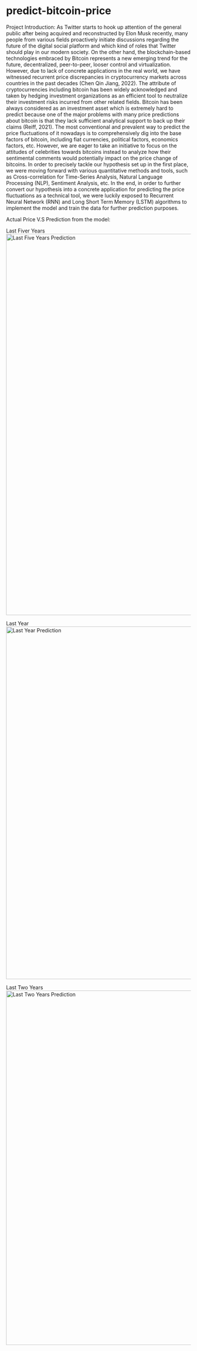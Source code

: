 # predict-bitcoin-price


Project Introduction:
As Twitter starts to hook up attention of the general public after being acquired and reconstructed by Elon Musk recently, many people from various fields proactively initiate discussions regarding the future of the digital social platform and which kind of roles that Twitter should play in our modern society. On the other hand, the blockchain-based technologies embraced by Bitcoin represents a new emerging trend for the future, decentralized, peer-to-peer, looser control and virtualization. However, due to lack of concrete applications in the real world, we have witnessed recurrent price discrepancies in cryptocurrency markets across countries in the past decades (Chen Qin Jiang, 2022). The attribute of cryptocurrencies including bitcoin has been widely acknowledged and taken by hedging investment organizations as an efficient tool to neutralize their investment risks incurred from other related fields. Bitcoin has been always considered as an investment asset which is extremely hard to predict because one of the major problems with many price predictions about bitcoin is that they lack sufficient analytical support to back up their claims (Reiff, 2021). The most conventional and prevalent way to predict the price fluctuations of it nowadays is to comprehensively dig into the base factors of bitcoin, including fiat currencies, political factors, economics factors, etc. However, we are eager to take an initiative to focus on the attitudes of celebrities towards bitcoins instead to analyze how their sentimental comments would potentially impact on the price change of bitcoins. In order to precisely tackle our hypothesis set up in the first place, we were moving forward with various quantitative methods and tools, such as Cross-correlation for Time-Series Analysis, Natural Language Processing (NLP), Sentiment Analysis, etc. In the end, in order to further convert our hypothesis into a concrete application for predicting the price fluctuations as a technical tool, we were luckily exposed to Recurrent Neural Network (RNN) and Long Short Term Memory (LSTM) algorithms to implement the model and train the data for further prediction purposes. 

Actual Price V.S Prediction from the model:

Last Fiver Years
<img width="1039" alt="Last Five Years Prediction" src="https://user-images.githubusercontent.com/95191538/204605057-2c28c204-6473-49ea-b23e-6a93f5226a4d.png">

Last Year 
<img width="961" alt="Last Year Prediction" src="https://user-images.githubusercontent.com/95191538/204605227-ab5b8cb5-9296-4920-b0c7-cca1b2b9b690.png">

Last Two Years
<img width="966" alt="Last Two Years Prediction" src="https://user-images.githubusercontent.com/95191538/204605275-4659e31d-87c0-4d37-8771-9be0fbc961bd.png">
